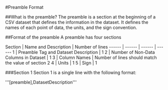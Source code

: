 #Preamble Format

##What is the preamble?
The preamble is a section at the beginning of a CSV dataset that defines the information in the dataset. It defines the names of each point of data, the units, and the sign convention.

##Format of the preamble
A preamble has four sections

Section | Name and Description | Number of lines 
------ | ------ | ------ | ------
1 | Preamble Tag and Dataset Description | 1 
2 | Number of Non-Data Columns in Dataset | 1
3 | Column Names | Number of lines should match the value of section 2
4 | Units | 1
5 | Sign | 1

###Section 1
Section 1 is a single line with the following format:

'''[preamble],DatasetDescription'''

